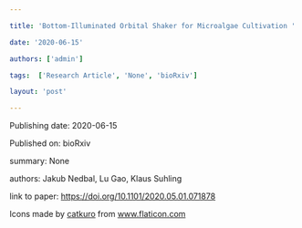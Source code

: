 ---
title: 'Bottom-Illuminated Orbital Shaker for Microalgae Cultivation '
date: '2020-06-15'
authors: ['admin']
tags:  ['Research Article', 'None', 'bioRxiv']
layout: 'post'
---
Publishing date: 2020-06-15

Published on: bioRxiv

summary: None

authors: Jakub Nedbal,  Lu Gao,  Klaus Suhling

link to paper: https://doi.org/10.1101/2020.05.01.071878

Icons made by <a href="https://www.flaticon.com/free-icon/bookshelves_3576884" title="catkuro">catkuro</a> from <a href="https://www.flaticon.com/" title="Flaticon"> www.flaticon.com</a>